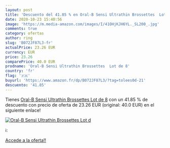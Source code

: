 ```yaml
---
layout: post
title: 'Descuento del 41.85 % en Oral-B Sensi Ultrathin Brossettes  Lot d'
date: 2020-10-23 15:40:56
image: 'https://m.media-amazon.com/images/I/41OHjKJH6YL._SL200_.jpg'
comments: true
category: ofertas
author: ring
slug: 'B072JF87L3-fr'
actualPrice: 23.26 EUR
currency: EUR
price: 23.26
comparePrice: 40.0 EUR
prodname: 'Oral-B Sensi Ultrathin Brossettes  Lot de 8'
country: 'fr'
flag: '🇫🇷'
buyurl: 'https://www.amazon.fr/dp/B072JF87L3/?tag=tolees0d-21'
descuento: '41.85'
---
```


Tienes [Oral-B Sensi Ultrathin Brossettes  Lot de 8](https://www.amazon.fr/dp/B072JF87L3/?tag=tolees0d-21) con un 41.85 % de descuento con precio de oferta de 23.26 EUR (original: 40.0 EUR) en el siguiente enlace!

[![Oral-B Sensi Ultrathin Brossettes  Lot d](https://m.media-amazon.com/images/I/41OHjKJH6YL._SL200_.jpg)](https://www.amazon.fr/dp/B072JF87L3/?tag=tolees0d-21)

ℹ️:


[Accede a la oferta!!](https://www.amazon.fr/dp/B072JF87L3/?tag=tolees0d-21)
